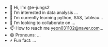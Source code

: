 - 👋 Hi, I’m @e-jungs2
- 👀 I’m interested in data analysis ...
- 🌱 I’m currently learning python, SAS, tableau...
- 💞️ I’m looking to collaborate on ...
- 📫 How to reach me yeon031102@naver.com...
- 😄 Pronouns: ...
- ⚡ Fun fact: ...

<!---
e-jungs2/e-jungs2 is a ✨ special ✨ repository because its `README.md` (this file) appears on your GitHub profile.
You can click the Preview link to take a look at your changes.
--->
